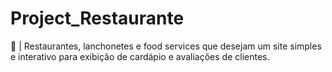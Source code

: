 # Project_Restaurante
📌 |  Restaurantes, lanchonetes e food services que desejam um site simples e interativo para exibição de cardápio e avaliações de clientes.
